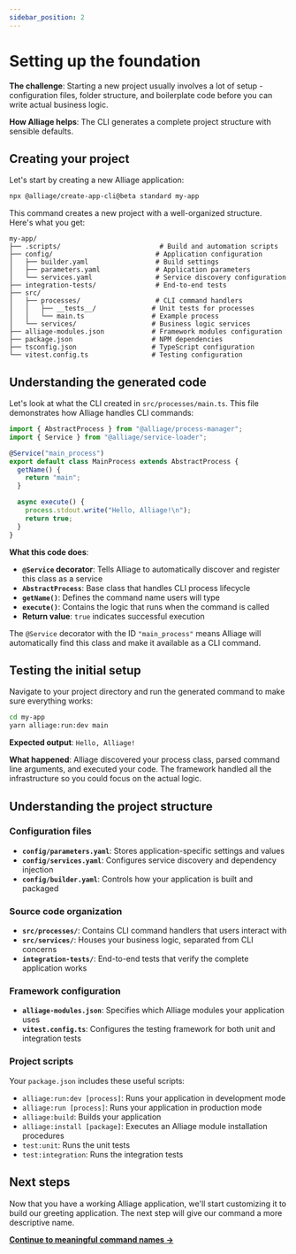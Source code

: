 ```yaml
---
sidebar_position: 2
---
```


# Setting up the foundation

**The challenge**: Starting a new project usually involves a lot of setup - configuration files, folder structure, and boilerplate code before you can write actual business logic.

**How Alliage helps**: The CLI generates a complete project structure with sensible defaults.

## Creating your project

Let's start by creating a new Alliage application:

```bash
npx @alliage/create-app-cli@beta standard my-app
```

This command creates a new project with a well-organized structure. Here's what you get:

```
my-app/
├── .scripts/                         # Build and automation scripts
├── config/                          # Application configuration
│   ├── builder.yaml                 # Build settings
│   ├── parameters.yaml              # Application parameters
│   └── services.yaml                # Service discovery configuration
├── integration-tests/               # End-to-end tests
├── src/
│   ├── processes/                   # CLI command handlers
│   │   ├── __tests__/              # Unit tests for processes
│   │   └── main.ts                 # Example process
│   └── services/                   # Business logic services
├── alliage-modules.json            # Framework modules configuration
├── package.json                    # NPM dependencies
├── tsconfig.json                   # TypeScript configuration
└── vitest.config.ts                # Testing configuration
```

## Understanding the generated code

Let's look at what the CLI created in `src/processes/main.ts`. This file demonstrates how Alliage handles CLI commands:

```typescript
import { AbstractProcess } from "@alliage/process-manager";
import { Service } from "@alliage/service-loader";

@Service("main_process")
export default class MainProcess extends AbstractProcess {
  getName() {
    return "main";
  }

  async execute() {
    process.stdout.write("Hello, Alliage!\n");
    return true;
  }
}
```

**What this code does**: 

- **`@Service` decorator**: Tells Alliage to automatically discover and register this class as a service
- **`AbstractProcess`**: Base class that handles CLI process lifecycle
- **`getName()`**: Defines the command name users will type
- **`execute()`**: Contains the logic that runs when the command is called
- **Return value**: `true` indicates successful execution

The `@Service` decorator with the ID `"main_process"` means Alliage will automatically find this class and make it available as a CLI command.

## Testing the initial setup

Navigate to your project directory and run the generated command to make sure everything works:

```bash
cd my-app
yarn alliage:run:dev main
```

**Expected output**: `Hello, Alliage!`

**What happened**: Alliage discovered your process class, parsed command line arguments, and executed your code. The framework handled all the infrastructure so you could focus on the actual logic.

## Understanding the project structure

### Configuration files

- **`config/parameters.yaml`**: Stores application-specific settings and values
- **`config/services.yaml`**: Configures service discovery and dependency injection
- **`config/builder.yaml`**: Controls how your application is built and packaged

### Source code organization

- **`src/processes/`**: Contains CLI command handlers that users interact with
- **`src/services/`**: Houses your business logic, separated from CLI concerns
- **`integration-tests/`**: End-to-end tests that verify the complete application works

### Framework configuration

- **`alliage-modules.json`**: Specifies which Alliage modules your application uses
- **`vitest.config.ts`**: Configures the testing framework for both unit and integration tests

### Project scripts

Your `package.json` includes these useful scripts:

- `alliage:run:dev [process]`: Runs your application in development mode
- `alliage:run [process]`: Runs your application in production mode
- `alliage:build`: Builds your application
- `alliage:install [package]`: Executes an Alliage module installation procedures
- `test:unit`: Runs the unit tests
- `test:integration`: Runs the integration tests

## Next steps

Now that you have a working Alliage application, we'll start customizing it to build our greeting application. The next step will give our command a more descriptive name.

**[Continue to meaningful command names →](/docs/tutorial/meaningful-command-names)** 